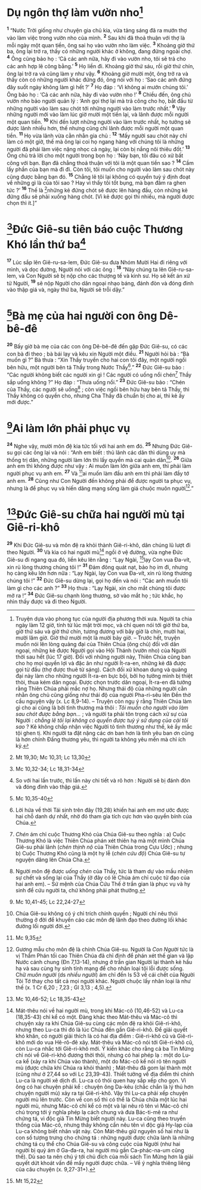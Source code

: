 # Dụ ngôn thợ làm vườn nho[^1]
<sup><b>1</b></sup> “Nước Trời giống như chuyện gia chủ kia, vừa tảng sáng đã ra mướn thợ vào làm việc trong vườn nho của mình. <sup><b>2</b></sup> Sau khi đã thoả thuận với thợ là mỗi ngày một quan tiền, ông sai họ vào vườn nho làm việc. <sup><b>3</b></sup> Khoảng giờ thứ ba, ông lại trở ra, thấy có những người khác ở không, đang đứng ngoài chợ. <sup><b>4</b></sup> Ông cũng bảo họ : ‘Cả các anh nữa, hãy đi vào vườn nho, tôi sẽ trả cho các anh hợp lẽ công bằng.’ <sup><b>5</b></sup> Họ liền đi. Khoảng giờ thứ sáu, rồi giờ thứ chín, ông lại trở ra và cũng làm y như vậy. <sup><b>6</b></sup> Khoảng giờ mười một, ông trở ra và thấy còn có những người khác đứng đó, ông nói với họ : ‘Sao các anh đứng đây suốt ngày không làm gì hết ?’ <sup><b>7</b></sup> Họ đáp : ‘Vì không ai mướn chúng tôi.’ Ông bảo họ : ‘Cả các anh nữa, hãy đi vào vườn nho !’ <sup><b>8</b></sup> Chiều đến, ông chủ vườn nho bảo người quản lý : ‘Anh gọi thợ lại mà trả công cho họ, bắt đầu từ những người vào làm sau chót tới những người vào làm trước nhất.’ <sup><b>9</b></sup> Vậy những người mới vào làm lúc giờ mười một tiến lại, và lãnh được mỗi người một quan tiền. <sup><b>10</b></sup> Khi đến lượt những người vào làm trước nhất, họ tưởng sẽ được lãnh nhiều hơn, thế nhưng cũng chỉ lãnh được mỗi người một quan tiền. <sup><b>11</b></sup> Họ vừa lãnh vừa cằn nhằn gia chủ : <sup><b>12</b></sup> ‘Mấy người sau chót này chỉ làm có một giờ, thế mà ông lại coi họ ngang hàng với chúng tôi là những người đã phải làm việc nặng nhọc cả ngày, lại còn bị nắng nôi thiêu đốt.’ <sup><b>13</b></sup> Ông chủ trả lời cho một người trong bọn họ : ‘Này bạn, tôi đâu có xử bất công với bạn. Bạn đã chẳng thoả thuận với tôi là một quan tiền sao ? <sup><b>14</b></sup> Cầm lấy phần của bạn mà đi đi. Còn tôi, tôi muốn cho người vào làm sau chót này cũng được bằng bạn đó. <sup><b>15</b></sup> Chẳng lẽ tôi lại không có quyền tuỳ ý định đoạt về những gì là của tôi sao ? Hay vì thấy tôi tốt bụng, mà bạn đâm ra ghen tức ?’ <sup><b>16</b></sup> Thế là [^1*]những kẻ đứng chót sẽ được lên hàng đầu, còn những kẻ đứng đầu sẽ phải xuống hàng chót. [Vì kẻ được gọi thì nhiều, mà người được chọn thì ít.]”

# [^2*]Đức Giê-su tiên báo cuộc Thương Khó lần thứ ba[^2]
<sup><b>17</b></sup> Lúc sắp lên Giê-ru-sa-lem, Đức Giê-su đưa Nhóm Mười Hai đi riêng với mình, và dọc đường, Người nói với các ông : <sup><b>18</b></sup> “Này chúng ta lên Giê-ru-sa-lem, và Con Người sẽ bị nộp cho các thượng tế và kinh sư. Họ sẽ kết án xử tử Người, <sup><b>19</b></sup> sẽ nộp Người cho dân ngoại nhạo báng, đánh đòn và đóng đinh vào thập giá và, ngày thứ ba, Người sẽ trỗi dậy.”

# [^3*]Bà mẹ của hai người con ông Dê-bê-đê
<sup><b>20</b></sup> Bấy giờ bà mẹ của các con ông Dê-bê-đê đến gặp Đức Giê-su, có các con bà đi theo ; bà bái lạy và kêu xin Người một điều. <sup><b>21</b></sup> Người hỏi bà : “Bà muốn gì ?” Bà thưa : “Xin Thầy truyền cho hai con tôi đây, một người ngồi bên hữu, một người bên tả Thầy trong Nước Thầy[^3].” <sup><b>22</b></sup> Đức Giê-su bảo : “Các người không biết các người xin gì ! Các người có uống nổi chén[^4] Thầy sắp uống không ?” Họ đáp : “Thưa uống nổi.” <sup><b>23</b></sup> Đức Giê-su bảo : “Chén của Thầy, các người sẽ uống[^5] ; còn việc ngồi bên hữu hay bên tả Thầy, thì Thầy không có quyền cho, nhưng Cha Thầy đã chuẩn bị cho ai, thì kẻ ấy mới được.”

# [^4*]Ai làm lớn phải phục vụ
<sup><b>24</b></sup> Nghe vậy, mười môn đệ kia tức tối với hai anh em đó. <sup><b>25</b></sup> Nhưng Đức Giê-su gọi các ông lại và nói : “Anh em biết : thủ lãnh các dân thì dùng uy mà thống trị dân, những người làm lớn thì lấy quyền mà cai quản dân[^6]. <sup><b>26</b></sup> Giữa anh em thì không được như vậy : Ai muốn làm lớn giữa anh em, thì phải làm người phục vụ anh em. <sup><b>27</b></sup> Và [^5*]ai muốn làm đầu anh em thì phải làm đầy tớ anh em. <sup><b>28</b></sup> Cũng như Con Người đến không phải để được người ta phục vụ, nhưng là để phục vụ và hiến dâng mạng sống làm giá chuộc muôn người[^7].”

# [^6*]Đức Giê-su chữa hai người mù tại Giê-ri-khô
<sup><b>29</b></sup> Khi Đức Giê-su và môn đệ ra khỏi thành Giê-ri-khô, dân chúng lũ lượt đi theo Người. <sup><b>30</b></sup> Và kìa có hai người mù[^8] ngồi ở vệ đường, vừa nghe Đức Giê-su đi ngang qua đó, liền kêu lên rằng : “Lạy Ngài, [^7*]lạy Con vua Đa-vít, xin rủ lòng thương chúng tôi !” <sup><b>31</b></sup> Đám đông quát nạt, bảo họ im đi, nhưng họ càng kêu lớn hơn nữa : “Lạy Ngài, lạy Con vua Đa-vít, xin rủ lòng thương chúng tôi !” <sup><b>32</b></sup> Đức Giê-su dừng lại, gọi họ đến và nói : “Các anh muốn tôi làm gì cho các anh ?” <sup><b>33</b></sup> Họ thưa : “Lạy Ngài, xin cho mắt chúng tôi được mở ra !” <sup><b>34</b></sup> Đức Giê-su chạnh lòng thương, sờ vào mắt họ ; tức khắc, họ nhìn thấy được và đi theo Người.

[^1]: Truyện dựa vào phong tục của người địa phương thời xưa. Người ta chia ngày làm 12 giờ, tính từ lúc mặt trời mọc, và chỉ quen nói tới giờ thứ ba, giờ thứ sáu và giờ thứ chín, tương đương với bây giờ là chín, mười hai, mười lăm giờ. Giờ thứ mười một là mười bảy giờ. – Trước hết, truyện muốn nói lên lòng quảng đại của Thiên Chúa (ông chủ) đối với dân ngoại, những kẻ được Người gọi vào Hội Thánh (vườn nho) của Người thời sau hết (lúc 17 giờ). Đối với những người này, Thiên Chúa cũng ban cho họ mọi quyền lợi và đặc ân như người Ít-ra-en, những kẻ đã được gọi từ đầu (thợ được thuê từ sáng). Cách đối xử khoan dung và quảng đại này làm cho những người Ít-ra-en bực bội, bởi họ tưởng mình bị thiệt thòi, thua kém dân ngoại. Được chọn trước dân ngoại, Ít-ra-en đã tưởng rằng Thiên Chúa phải mắc nợ họ. Nhưng thái độ của những người cằn nhằn ông chủ cũng giống như thái độ của người Pha-ri-sêu lên Đền thờ cầu nguyện vậy (x. Lc 8,9-14). – Truyện còn ngụ ý rằng Thiên Chúa làm gì cho ai cũng là bởi tình thương mà thôi : <i>Tôi muốn cho người vào làm sau chót được bằng bạn...</i> ; và người ta phải tôn trọng cách xử sự của Người : <i>chẳng lẽ tôi lại không có quyền được tuỳ ý sử dụng của cải tôi sao</i> ? Kẻ không chấp nhận việc Người tỏ tình thương như thế, kẻ ấy mắc tội ghen tị. Khi người ta đặt nặng các ơn ban hơn là tình yêu ban ơn cũng là hơn chính Đấng thương yêu, thì người ta không yêu mến mà chỉ ích kỷ.
[^2]: So với hai lần trước, thì lần này chi tiết và rõ hơn : Người sẽ bị đánh đòn và đóng đinh vào thập giá.
[^3]: Lời hứa về thời Tái sinh trên đây (19,28) khiến hai anh em mơ ước được hai chỗ danh dự nhất, nhờ đó tham gia tích cực hơn vào quyền bính của Chúa.
[^4]: <i>Chén</i> ám chỉ cuộc Thương Khó của Chúa Giê-su theo nghĩa : a) Cuộc Thương Khó là việc Thiên Chúa phán xét thiên hạ mà một mình Chúa Giê-su phải lãnh (<i>chén thịnh nộ</i> của Thiên Chúa trong Cựu Ước) ; nhưng b) Cuộc Thương Khó cũng là một hy lễ (<i>chén cứu độ</i>) Chúa Giê-su tự nguyện dâng lên Chúa Cha.
[^5]: Người môn đệ được <i>uống chén</i> của Thầy, tức là tham dự vào mầu nhiệm sự chết và sống lại của Thầy (ở đây có lẽ Chúa ám chỉ cuộc tử đạo của hai anh em). – Sứ mệnh của Chúa Cứu Thế ở trần gian là phục vụ và hy sinh để cứu người ta, chứ không phải phát thưởng.
[^6]: Chúa Giê-su không có ý chỉ trích chính quyền ; Người chỉ nêu thói thường ở đời để khuyến cáo các môn đệ lãnh đạo theo đường lối khác đường lối người đời.
[^7]: Gương mẫu cho môn đệ là chính Chúa Giê-su. Người là <i>Con Người</i> tức là vị Thẩm Phán tối cao Thiên Chúa đã chỉ định để phán xét thế gian và lập Nước cánh chung (Đn 7,13-14), nhưng ở trần gian Người lại thành kẻ hầu hạ và sau cùng hy sinh tính mạng để cho nhân loại tội lỗi được sống. Chữ <i>muôn người</i> (ds <i>nhiều người</i>) ám chỉ đến Is 53 về cái chết của Người Tôi Tớ thay cho tất cả mọi người khác. Người chuộc lấy nhân loại là như thế (x. 1 Cr 6,20 ; 7,23 ; Gl 3,13 ; 4,5).
[^8]: Mát-thêu nói về hai người mù, trong khi Mác-cô (10,46-52) và Lu-ca (18,35-43) chỉ kể có một. Đàng khác theo Mát-thêu và Mác-cô thì chuyện xảy ra khi Chúa Giê-su cùng các môn đệ ra khỏi Giê-ri-khô, nhưng theo Lu-ca thì đó là lúc Chúa đến gần Giê-ri-khô. Để giải quyết khó khăn, có người giải thích là có hai địa điểm : Giê-ri-khô cũ và Giê-ri-khô mới do vua Hê-rô-đê xây. Mát-thêu và Mác-cô nói tới Giê-ri-khô cũ, còn Lu-ca nhắc tới Giê-ri-khô mới. Ý kiến khác cho rằng cả ba Tin Mừng chỉ nói về Giê-ri-khô đương thời thôi, nhưng có hai phép lạ : một do Lu-ca kể (xảy ra khi Chúa vào thành), một do Mác-cô kể nói rõ tên người mù (được chữa khi Chúa ra khỏi thành) ; Mát-thêu đã gom lại thành một (cũng như ở 27,44 so với Lc 23,39-43). Thiết tưởng về địa điểm thì chính Lu-ca là người xê dịch đi. Lu-ca có thói quen hay sắp xếp cho gọn. Vì ông có hai chuyện phải kể : chuyện ông Da-kêu (chắc chắn là lý thú hơn chuyện người mù) xảy ra tại Giê-ri-khô. Vậy thì Lu-ca phải xếp chuyện người mù lên trước. Còn về con số thì có thể là Chúa chữa một lúc hai người mù, nhưng Mác-cô chỉ kể có một và lại nêu rõ tên vì Mác-cô chỉ chú trọng tới ý nghĩa phép lạ cách chung và đưa Bác-ti-mê ra như chứng tá, vì độc giả Tin Mừng biết người này. Lu-ca cũng theo truyền thống của Mác-cô, nhưng thấy không cần nêu tên vì độc giả Hy-lạp của Lu-ca không biết nhân vật này. Còn Mát-thêu giữ nguyên số hai như là con số tượng trưng cho chứng tá : những người được chữa lành là những chứng tá cụ thể cho Chúa Giê-su và công cuộc của Người (như hai người bị quỷ ám ở Ga-đa-ra, hai người mù gần Ca-phác-na-um cũng thế). Dù sao ta nên chú ý tới chủ đích của mỗi sách Tin Mừng hơn là giải quyết dứt khoát vấn đề mấy người được chữa. – Về ý nghĩa thiêng liêng của câu chuyện (x. 9,27-31+).
[^1*]: Mt 19,30; Mc 10,31; Lc 13,30
[^2*]: Mc 10,32-34; Lc 18,31-34
[^3*]: Mc 10,35-40
[^4*]: Mc 10,41-45; Lc 22,24-27
[^5*]: Mc 9,35
[^6*]: Mc 10,46-52; Lc 18,35-43
[^7*]: Mt 15,22
